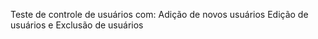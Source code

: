Teste de controle de usuários com:
    Adição de novos usuários
    Edição de usuários e
    Exclusão de usuários